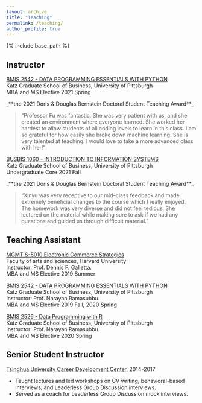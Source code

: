 ```yaml
---
layout: archive
title: "Teaching"
permalink: /teaching/
author_profile: true
---
```


{% include base_path %}


Instructor
------

[BMIS 2542 - DATA PROGRAMMING ESSENTIALS WITH PYTHON](https://www.katz.business.pitt.edu/course/data-programming-python)  
Katz Graduate School of Business, University of Pittsburgh  
MBA and MS Elective
2021 Spring
<p>_**the 2021 Doris & Douglas Bernstein Doctoral Student Teaching Award**_</p>

<blockquote>
“Professor Fu was fantastic. She was very patient with us, and she created an environment where everyone learned. 
She worked her hardest to allow students of all coding levels to learn in this class. I am so grateful for how easily she broke down machine learning. 
She is very talented at teaching. I would love to take a more advanced class with her!”
 </blockquote>
 
[BUSBIS 1060 - INTRODUCTION TO INFORMATION SYSTEMS](https://catalog.upp.pitt.edu/preview_course_nopop.php?catoid=72&coid=376733)  
Katz Graduate School of Business, University of Pittsburgh  
Undergraduate Core
2021 Fall
<p>_**the 2021 Doris & Douglas Bernstein Doctoral Student Teaching Award**_</p>

<blockquote>
“Xinyu was very receptive to our mid–class feedback and made extremely beneficial changes to the course which I really enjoyed. 
The homework was very diverse and did not feel tedious. She lectured on the material while making sure to ask if we had any questions and guided us through difficult material.” 
 </blockquote>
 

Teaching Assistant
------
[MGMT S-5010 Electronic Commerce Strategies](https://www.summer.harvard.edu/course-catalog/courses/electronic-commerce-strategies/34433?subjects=Management)  
Faculty of arts and sciences, Harvard University  
Instructor: Prof. Dennis F. Galletta.  
MBA and MS Elective 
2019 Summer  

[BMIS 2542 - DATA PROGRAMMING ESSENTIALS WITH PYTHON](https://www.katz.business.pitt.edu/course/data-programming-python)  
Katz Graduate School of Business, University of Pittsburgh  
Instructor: Prof. Narayan Ramasubbu.  
MBA and MS Elective
2019 Fall, 2020 Spring  

[BMIS 2526 - Data Programming with R](https://www.katz.business.pitt.edu/course/data-programming-r)  
Katz Graduate School of Business, University of Pittsburgh  
Instructor: Prof. Narayan Ramasubbu.  
MBA and MS Elective
2020 Spring  


Senior Student Instructor
------
[Tsinghua University Career Development Center](https://career.tsinghua.edu.cn/careeren/Students.htm), 2014-2017
-	Taught lectures and led workshops on CV writing, behavioral-based interviews, and Leaderless Group Discussion interviews.
-	Served as a coach for Leaderless Group Discussion mock interviews.
